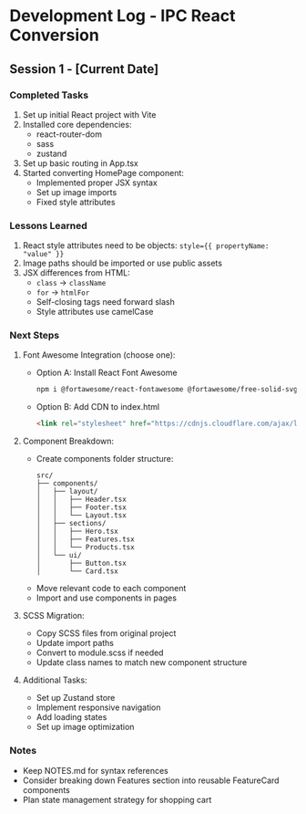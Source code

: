 # Development Log - IPC React Conversion

## Session 1 - [Current Date]

### Completed Tasks
1. Set up initial React project with Vite
2. Installed core dependencies:
   - react-router-dom
   - sass
   - zustand
3. Set up basic routing in App.tsx
4. Started converting HomePage component:
   - Implemented proper JSX syntax
   - Set up image imports
   - Fixed style attributes

### Lessons Learned
1. React style attributes need to be objects: `style={{ propertyName: "value" }}`
2. Image paths should be imported or use public assets
3. JSX differences from HTML:
   - `class` → `className`
   - `for` → `htmlFor`
   - Self-closing tags need forward slash
   - Style attributes use camelCase

### Next Steps
1. Font Awesome Integration (choose one):
   - Option A: Install React Font Awesome
     ```bash
     npm i @fortawesome/react-fontawesome @fortawesome/free-solid-svg-icons @fortawesome/free-brands-svg-icons
     ```
   - Option B: Add CDN to index.html
     ```html
     <link rel="stylesheet" href="https://cdnjs.cloudflare.com/ajax/libs/font-awesome/5.15.4/css/all.min.css">
     ```

2. Component Breakdown:
   - Create components folder structure:
     ```
     src/
     ├── components/
     │   ├── layout/
     │   │   ├── Header.tsx
     │   │   ├── Footer.tsx
     │   │   └── Layout.tsx
     │   ├── sections/
     │   │   ├── Hero.tsx
     │   │   ├── Features.tsx
     │   │   └── Products.tsx
     │   └── ui/
     │       ├── Button.tsx
     │       └── Card.tsx
     ```
   - Move relevant code to each component
   - Import and use components in pages

3. SCSS Migration:
   - Copy SCSS files from original project
   - Update import paths
   - Convert to module.scss if needed
   - Update class names to match new component structure

4. Additional Tasks:
   - Set up Zustand store
   - Implement responsive navigation
   - Add loading states
   - Set up image optimization

### Notes
- Keep NOTES.md for syntax references
- Consider breaking down Features section into reusable FeatureCard components
- Plan state management strategy for shopping cart
